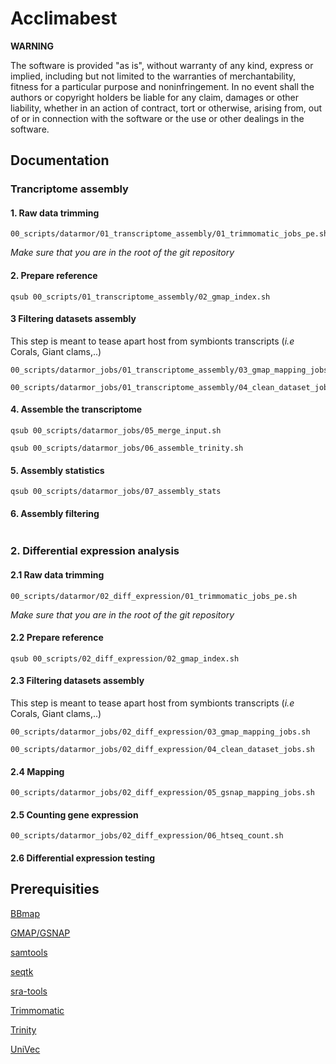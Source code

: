 # Acclimabest

**WARNING**

The software is provided "as is", without warranty of any kind, express or implied, including but not limited to the warranties of merchantability, fitness for a particular purpose and noninfringement. In no event shall the authors or copyright holders be liable for any claim, damages or other liability, whether in an action of contract, tort or otherwise, arising from, out of or in connection with the software or the use or other dealings in the software.

## Documentation

### Trancriptome assembly

#### 1. Raw data trimming

```
00_scripts/datarmor/01_transcriptome_assembly/01_trimmomatic_jobs_pe.sh
```
*Make sure that you are in the root of the git repository*

#### 2. Prepare reference
 
```
qsub 00_scripts/01_transcriptome_assembly/02_gmap_index.sh 
```

#### 3 Filtering datasets assembly

This step is meant to tease apart host from symbionts transcripts (*i.e* Corals, Giant clams,..)

```
00_scripts/datarmor_jobs/01_transcriptome_assembly/03_gmap_mapping_jobs.sh

00_scripts/datarmor_jobs/01_transcriptome_assembly/04_clean_dataset_jobs.sh
```

#### 4. Assemble the transcriptome

```
qsub 00_scripts/datarmor_jobs/05_merge_input.sh

qsub 00_scripts/datarmor_jobs/06_assemble_trinity.sh
```
#### 5. Assembly statistics

```
qsub 00_scripts/datarmor_jobs/07_assembly_stats
```

#### 6. Assembly filtering

```
```

### 2. Differential expression analysis

#### 2.1 Raw data trimming

```
00_scripts/datarmor/02_diff_expression/01_trimmomatic_jobs_pe.sh
```
*Make sure that you are in the root of the git repository*

#### 2.2 Prepare reference

```
qsub 00_scripts/02_diff_expression/02_gmap_index.sh
```

#### 2.3 Filtering datasets assembly

This step is meant to tease apart host from symbionts transcripts (*i.e* Corals, Giant clams,..)

```
00_scripts/datarmor_jobs/02_diff_expression/03_gmap_mapping_jobs.sh

00_scripts/datarmor_jobs/02_diff_expression/04_clean_dataset_jobs.sh
```

#### 2.4 Mapping

```
00_scripts/datarmor_jobs/02_diff_expression/05_gsnap_mapping_jobs.sh
```

#### 2.5 Counting gene expression

```
00_scripts/datarmor_jobs/02_diff_expression/06_htseq_count.sh
```

#### 2.6 Differential expression testing

## Prerequisities

[BBmap](https://sourceforge.net/projects/bbmap/)

[GMAP/GSNAP](http://research-pub.gene.com/gmap/)

[samtools](http://www.htslib.org/doc/samtools.html)

[seqtk](https://github.com/lh3/seqtk)

[sra-tools](https://github.com/ncbi/sra-tools)

[Trimmomatic](http://www.usadellab.org/cms/?page=trimmomatic)

[Trinity](https://github.com/trinityrnaseq/trinityrnaseq/wiki)

[UniVec](https://www.ncbi.nlm.nih.gov/tools/vecscreen/univec/)
